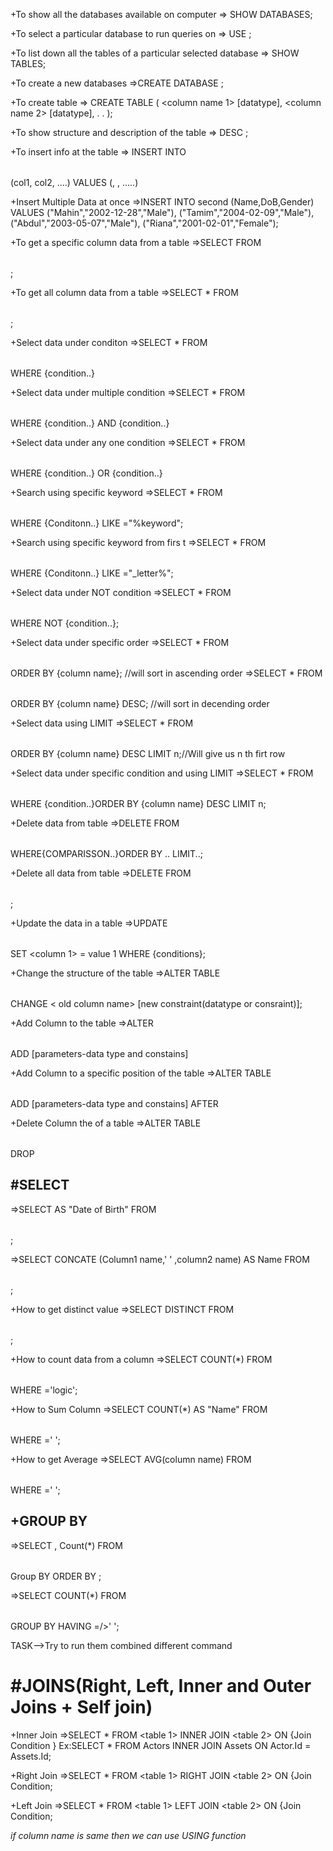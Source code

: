 +To show all the databases available on computer
    => SHOW DATABASES;

+To select a particular database to run queries on
    => USE <database name>;

+To list down all the tables of a particular selected database
    => SHOW TABLES;

+To create a new databases
    =>CREATE DATABASE <name>;

+To create table
    => CREATE TABLE <name> (
        <column name 1> [datatype]<keyword>,
        <column name 2> [datatype],
        .
        .
    );

+To show structure and description of the table
    => DESC <table name>;

+To insert info at the table
    => INSERT INTO<table name> (col1, col2, ....) VALUES (<value1>, <value2>, .....)

+Insert Multiple Data at once
    =>INSERT INTO second (Name,DoB,Gender) 
      VALUES
     ("Mahin","2002-12-28","Male"),
     ("Tamim","2004-02-09","Male"),
     ("Abdul","2003-05-07","Male"),
     ("Riana","2001-02-01","Female");

+To get a specific column data from a table
    =>SELECT<column name> FROM <table name>;

+To get all column data from a table
    =>SELECT * FROM <table name>;

+Select data under conditon
    =>SELECT * FROM <table name> WHERE {condition..}

+Select data under multiple condition
    =>SELECT * FROM <table name> WHERE {condition..} AND {condition..} 

+Select data under any one condition
    =>SELECT * FROM <table name> WHERE {condition..} OR {condition..}  

+Search using specific keyword
    =>SELECT * FROM <table name> WHERE  {Conditonn..} LIKE ="%keyword";

+Search using specific keyword from firs t
    =>SELECT * FROM <table name> WHERE  {Conditonn..} LIKE ="_letter%";

+Select data under NOT condition
    =>SELECT * FROM <table name> WHERE NOT {condition..};

+Select data under specific order
    =>SELECT * FROM <table name> ORDER BY {column name}; //will sort in ascending order
    =>SELECT * FROM <table name> ORDER BY {column name} DESC; //will sort in decending order

+Select data using LIMIT 
    =>SELECT * FROM <table name> ORDER BY {column name} DESC LIMIT n;//Will give us n th firt row

+Select data under specific condition and using LIMIT 
    =>SELECT * FROM <table name> WHERE {condition..}ORDER BY {column name} DESC LIMIT n;

+Delete data from table
    =>DELETE FROM <TABLE NAME> WHERE{COMPARISSON..}ORDER BY .. LIMIT..;

+Delete all data from table
    =>DELETE FROM <TABLE NAME>;

+Update the data in a table
    =>UPDATE <table name> SET <column 1> = value 1 WHERE {conditions};

+Change the structure of the table
    =>ALTER TABLE <TABLE NAME> CHANGE < old column name> <new column name>[new constraint(datatype or consraint)];

+Add Column to the table
    =>ALTER<table name> ADD <column name> [parameters-data type and constains]

+Add Column to a specific position of the table
    =>ALTER TABLE <table name> ADD <column name> [parameters-data type and constains] AFTER <name of the column name which next to add>

+Delete Column  the of a table
    =>ALTER TABLE <table name> DROP <Column name>


#SELECT
--------
=>SELECT <column name> AS "Date of Birth" FROM <table name>;

=>SELECT CONCATE (Column1 name,' ' ,column2 name) AS Name FROM <Table name>;

+How to get distinct value
    =>SELECT DISTINCT <column name> FROM <table name>;

+How to count data from a column
    =>SELECT COUNT(*) FROM <table name> WHERE <column name> ='logic';

+How to Sum Column
 =>SELECT COUNT(*) AS "Name" FROM <Table name> WHERE <clumn name> =' ';

+How to get Average
=>SELECT AVG(column name) FROM<table name> WHERE <Column name> =' ';

+GROUP BY
----------
=>SELECT <Column Name>, Count(*) FROM <Table name> Group BY <Column name> ORDER BY <column name>;

=>SELECT COUNT(*) FROM <table name> GROUP BY <column name> HAVING <col name> =/>' ';

TASK-->Try to run them combined different command

#JOINS(Right, Left, Inner and Outer Joins + Self join)
======================================================= 
+Inner Join
=>SELECT * FROM <table 1> INNER JOIN <table 2> ON {Join Condition  } 
Ex:SELECT * FROM Actors INNER JOIN Assets ON Actor.Id = Assets.Id;

+Right Join
=>SELECT * FROM <table 1> RIGHT JOIN <table 2> ON {Join Condition;

+Left Join
=>SELECT * FROM <table 1> LEFT JOIN <table 2> ON {Join Condition;  

*if column name is same then we can use USING function*

